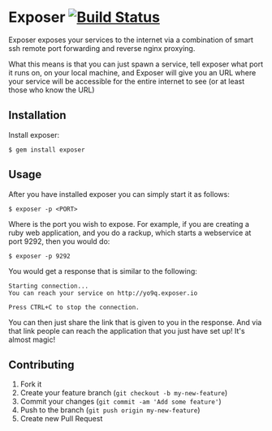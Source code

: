 # Exposer [![Build Status](https://travis-ci.org/kvannotten/exposer.png?branch=master)](https://travis-ci.org/kvannotten/exposer)

Exposer exposes your services to the internet via a combination of smart ssh remote port forwarding and reverse nginx proxying. 

What this means is that you can just spawn a service, tell exposer what port it runs on, on your local machine, and Exposer will
give you an URL where your service will be accessible for the entire internet to see (or at least those who know the URL)

## Installation

Install exposer:

    $ gem install exposer

## Usage

After you have installed exposer you can simply start it as follows:

    $ exposer -p <PORT>
    
Where <PORT> is the port you wish to expose. For example, if you are 
creating a ruby web application, and you do a rackup, which starts a webservice at
port 9292, then you would do:

    $ exposer -p 9292
    
You would get a response that is similar to the following:

```
Starting connection...
You can reach your service on http://yo9q.exposer.io

Press CTRL+C to stop the connection.
```

You can then just share the link that is given to you in the response. And via that link people can reach
the application that you just have set up! It's almost magic!

## Contributing

1. Fork it
2. Create your feature branch (`git checkout -b my-new-feature`)
3. Commit your changes (`git commit -am 'Add some feature'`)
4. Push to the branch (`git push origin my-new-feature`)
5. Create new Pull Request
